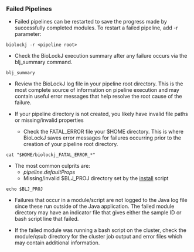 ### Failed Pipelines
* Failed pipelines can be restarted to save the progress made by successfully completed modules.  To restart a failed pipeline, add -r parameter:

`biolockj -r <pipeline root>`

* Check the BioLockJ execution summary after any failure occurs via the blj_summary command. 

`blj_summary`

* Review the BioLockJ log file in your pipeline root directory.  This is the most complete source of information on pipeline execution and may contain useful error messages that help resolve the root cause of the failure.

* If your pipeline directory is not created, you likely have invalid file paths or missing/invalid properties

  - Check the FATAL_ERROR file your $HOME directory.  This is where BioLockJ saves error messages for failures occurring prior to the creation of your pipeline root directory.

`cat "$HOME/biolockj_FATAL_ERROR_*"`

  - The most common culprits are:  
    + *pipeline.defaultProps*
    + Missing/invalid $BLJ_PROJ directory set by the [install](https://github.com/msioda/BioLockJ/blob/master/install?raw=true) script

`echo $BLJ_PROJ`

* Failures that occur in a module/script are not logged to the Java log file since these run outside of the Java application.  The failed module directory may have an indicator file that gives either the sample ID or bash script line that failed.

*  If the failed module was running a bash script on the cluster, check the module/qsub directory for the cluster job output and error files which may contain additional information. 

